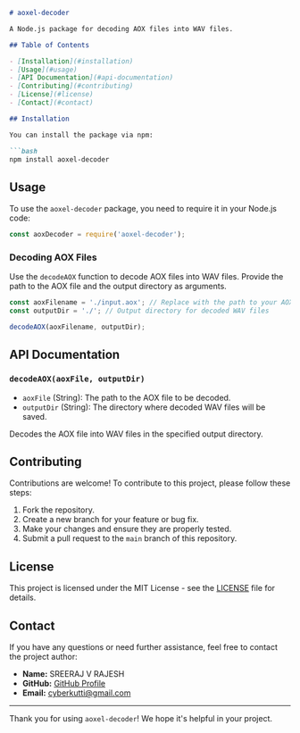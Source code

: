```markdown
# aoxel-decoder

A Node.js package for decoding AOX files into WAV files.

## Table of Contents

- [Installation](#installation)
- [Usage](#usage)
- [API Documentation](#api-documentation)
- [Contributing](#contributing)
- [License](#license)
- [Contact](#contact)

## Installation

You can install the package via npm:

```bash
npm install aoxel-decoder
```

## Usage

To use the `aoxel-decoder` package, you need to require it in your Node.js code:

```javascript
const aoxDecoder = require('aoxel-decoder');
```

### Decoding AOX Files

Use the `decodeAOX` function to decode AOX files into WAV files. Provide the path to the AOX file and the output directory as arguments.

```javascript
const aoxFilename = './input.aox'; // Replace with the path to your AOX file
const outputDir = './'; // Output directory for decoded WAV files

decodeAOX(aoxFilename, outputDir);
```

## API Documentation

### `decodeAOX(aoxFile, outputDir)`

- `aoxFile` (String): The path to the AOX file to be decoded.
- `outputDir` (String): The directory where decoded WAV files will be saved.

Decodes the AOX file into WAV files in the specified output directory.

## Contributing

Contributions are welcome! To contribute to this project, please follow these steps:

1. Fork the repository.
2. Create a new branch for your feature or bug fix.
3. Make your changes and ensure they are properly tested.
4. Submit a pull request to the `main` branch of this repository.

## License

This project is licensed under the MIT License - see the [LICENSE](LICENSE) file for details.

## Contact

If you have any questions or need further assistance, feel free to contact the project author:

- **Name:** SREERAJ V RAJESH
- **GitHub:** [GitHub Profile](https://github.com/cyberkutti-iedc)
- **Email:** cyberkutti@gmail.com

---

Thank you for using `aoxel-decoder`! We hope it's helpful in your project.
```

